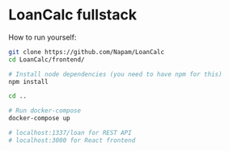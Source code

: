 # LoanCalc fullstack 

How to run yourself:
```bash
git clone https://github.com/Napam/LoanCalc
cd LoanCalc/frontend/

# Install node dependencies (you need to have npm for this)
npm install

cd ..

# Run docker-compose
docker-compose up

# localhost:1337/loan for REST API
# localhost:3000 for React frontend
```


